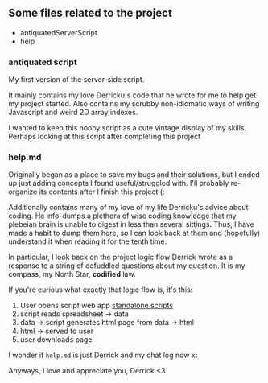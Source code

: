 ## Some files related to the project

- antiquatedServerScript
- help

### antiquated script

My first version of the server-side script.

It mainly contains my love Derricku's code that he wrote for me to help get my project started. Also contains my scrubby non-idiomatic ways of writing Javascript and weird 2D array indexes.

I wanted to keep this nooby script as a cute vintage display of my skills. Perhaps looking at this script after completing this project

### help.md

Originally began as a place to save my bugs and their solutions, but I ended up just adding concepts I found useful/struggled with. I'll probably re-organize its contents after I finish this project (:

Additionally contains many of my love of my life Derricku's advice about coding. He info-dumps a plethora of wise coding knowledge that my plebeian brain is unable to digest in less than several sittings. Thus, I have made a habit to dump them here, so I can look back at them and (hopefully) understand it when reading it for the tenth time.

In particular, I look back on the project logic flow Derrick wrote as a response to a string of defuddled questions about my question. It is my compass, my North Star, **codified** law.

If you're curious what exactly that logic flow is, it's this:

1. User opens script web app [standalone scripts](https://developers.google.com/apps-script/guides/standalone)
2. script reads spreadsheet -> data
3. data -> script generates html page from data -> html
4. html -> served to user
5. user downloads page

I wonder if `help.md` is just Derrick and my chat log now x:

Anyways, I love and appreciate you, Derrick <3
